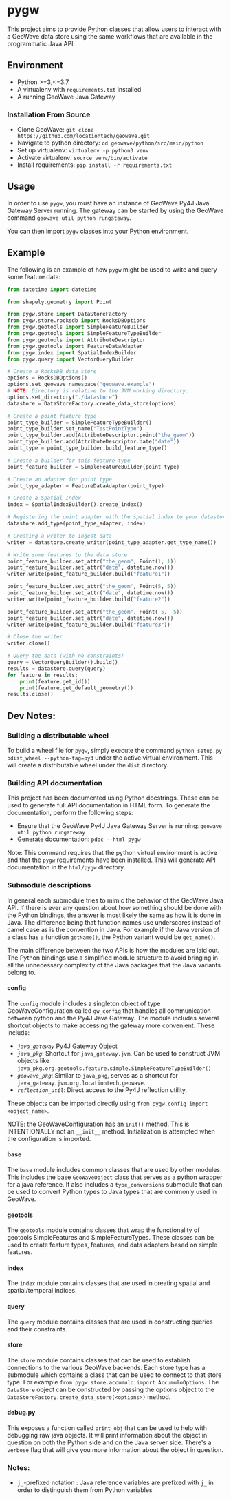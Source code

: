 # pygw
This project aims to provide Python classes that allow users to interact with a GeoWave data store using the same workflows that are available in the programmatic Java API.

## Environment
- Python >=3,<=3.7
- A virtualenv with `requirements.txt` installed
- A running GeoWave Java Gateway

### Installation From Source
- Clone GeoWave: `git clone https://github.com/locationtech/geowave.git`
- Navigate to python directory: `cd geowave/python/src/main/python`
- Set up virtualenv: `virtualenv -p python3 venv`
- Activate virtualenv: `source venv/bin/activate`
- Install requirements: `pip install -r requirements.txt`

## Usage
In order to use `pygw`, you must have an instance of GeoWave Py4J Java Gateway Server running.  The gateway can be started by using the GeoWave command `geowave util python rungateway`.

You can then import `pygw` classes into your Python environment.

## Example
The following is an example of how `pygw` might be used to write and query some feature data:
```python
from datetime import datetime

from shapely.geometry import Point

from pygw.store import DataStoreFactory
from pygw.store.rocksdb import RocksDBOptions
from pygw.geotools import SimpleFeatureBuilder
from pygw.geotools import SimpleFeatureTypeBuilder
from pygw.geotools import AttributeDescriptor
from pygw.geotools import FeatureDataAdapter
from pygw.index import SpatialIndexBuilder
from pygw.query import VectorQueryBuilder

# Create a RocksDB data store
options = RocksDBOptions()
options.set_geowave_namespace("geowave.example")
# NOTE: Directory is relative to the JVM working directory.
options.set_directory("./datastore")
datastore = DataStoreFactory.create_data_store(options)

# Create a point feature type
point_type_builder = SimpleFeatureTypeBuilder()
point_type_builder.set_name("TestPointType")
point_type_builder.add(AttributeDescriptor.point("the_geom"))
point_type_builder.add(AttributeDescriptor.date("date"))
point_type = point_type_builder.build_feature_type()

# Create a builder for this feature type
point_feature_builder = SimpleFeatureBuilder(point_type)

# Create an adapter for point type
point_type_adapter = FeatureDataAdapter(point_type)

# Create a Spatial Index
index = SpatialIndexBuilder().create_index()

# Registering the point adapter with the spatial index to your datastore
datastore.add_type(point_type_adapter, index)

# Creating a writer to ingest data
writer = datastore.create_writer(point_type_adapter.get_type_name())

# Write some features to the data store
point_feature_builder.set_attr("the_geom", Point(1, 1))
point_feature_builder.set_attr("date", datetime.now())
writer.write(point_feature_builder.build("feature1"))

point_feature_builder.set_attr("the_geom", Point(5, 5))
point_feature_builder.set_attr("date", datetime.now())
writer.write(point_feature_builder.build("feature2"))

point_feature_builder.set_attr("the_geom", Point(-5, -5))
point_feature_builder.set_attr("date", datetime.now())
writer.write(point_feature_builder.build("feature3"))

# Close the writer
writer.close()

# Query the data (with no constraints)
query = VectorQueryBuilder().build()
results = datastore.query(query)
for feature in results:
    print(feature.get_id())
    print(feature.get_default_geometry())
results.close()
```
## Dev Notes:

### Building a distributable wheel
To build a wheel file for `pygw`, simply execute the command `python setup.py bdist_wheel --python-tag=py3` under the active virtual environment.  This will create a distributable wheel under the `dist` directory.

### Building API documentation
This project has been documented using Python docstrings.  These can be used to generate full API documentation in HTML form. To generate the documentation, perform the following steps:
 - Ensure that the GeoWave Py4J Java Gateway Server is running: `geowave util python rungateway`
 - Generate documentation: `pdoc --html pygw`

 Note: This command requires that the python virtual environment is active and that the `pygw` requirements have been installed.  This will generate API documentation in the `html/pygw` directory.

### Submodule descriptions
In general each submodule tries to mimic the behavior of the GeoWave Java API.  If there is ever any question about how something should be done with the Python bindings, the answer is most likely the same as how it is done in Java.  The difference being that function names use underscores instead of camel case as is the convention in Java.  For example if the Java version of a class has a function `getName()`, the Python variant would be `get_name()`.

The main difference between the two APIs is how the modules are laid out.  The Python bindings use a simplified module structure to avoid bringing in all the unnecessary complexity of the Java packages that the Java variants belong to.

#### config
The `config` module includes a singleton object of type GeoWaveConfiguration called `gw_config` that handles all communication between python and the Py4J Java Gateway.  The module includes several shortcut objects to make accessing the gateway more convenient.  These include:
- *`java_gateway`* Py4J Gateway Object
- *`java_pkg`*: Shortcut for `java_gateway.jvm`.  Can be used to construct JVM objects like `java_pkg.org.geotools.feature.simple.SimpleFeatureTypeBuilder()`
- *`geowave_pkg`*: Similar to `java_pkg`, serves as a shortcut for `java_gateway.jvm.org.locationtech.geowave`.
- *`reflection_util`*: Direct access to the Py4J reflection utility.

These objects can be imported directly using `from pygw.config import <object_name>`.

NOTE: the GeoWaveConfiguration has an `init()` method. This is INTENTIONALLY not an `__init__` method. Initialization is attempted when the configuration is imported.

#### base
The `base` module includes common classes that are used by other modules.  This includes the base `GeoWaveObject` class that serves as a python wrapper for a java reference.  It also includes a `type_conversions` submodule that can be used to convert Python types to Java types that are commonly used in GeoWave.

#### geotools
The `geotools` module contains classes that wrap the functionality of geotools SimpleFeatures and SimpleFeatureTypes.  These classes can be used to create feature types, features, and data adapters based on simple features.

#### index
The `index` module contains classes that are used in creating spatial and spatial/temporal indices.

#### query
The `query` module contains classes that are used in constructing queries and their constraints.

#### store
The `store` module contains classes that can be used to establish connections to the various GeoWave backends.  Each store type has a submodule which contains a class that can be used to connect to that store type.  For example `from pygw.store.accumulo import AccumuloOptions`.  The `DataStore` object can be constructed by passing the options object to the `DataStoreFactory.create_data_store(<options>)` method.

#### debug.py
This exposes a function called `print_obj` that can be used to help with debugging raw java objects. It will print information about the object in question on both the Python side and on the Java server side. There's a `verbose` flag that will give you more information about the object in question.

### Notes:
- `j_`-prefixed notation : Java reference variables are prefixed with `j_` in order to distinguish them from Python variables
